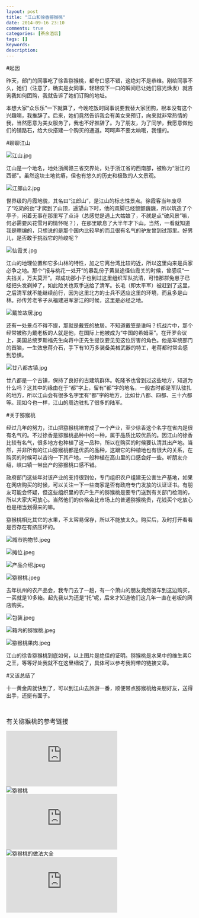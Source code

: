 ```yaml
---
layout: post
title: "江山和徐香猕猴桃"
date: 2014-09-16 23:10
comments: true
categories: [茶余酒后]
tags: []
keywords: 
description: 
---
```

#起因

昨天，部门的同事吃了徐香猕猴桃，都夸口感不错，这绝对不是恭维。刚给同事不久，她们（注意了，确实是女同事，轻轻咬下一口的瞬间已让她们容光焕发）就咨询我如何团购，我就告诉了她们订购的地址。

本想大家“众乐乐”一下就算了，今晚吃饭时同事说要我替大家团购，根本没有这个兴趣嘛，我推辞了。后来，她们竟然告诉我会有美女来预订，向来就非常热情的我，当然愿意为美女服务了，我也不好推辞了。为了朋友，为了同学，我愿意做他们的铺路石，给大伙搭建一个购买的通道。呵呵声不要太响哦，我懂的。


#聊聊江山

![江山.jpg](http://upload-images.jianshu.io/upload_images/15016-babe996f55ba3e94.jpg)

江山是一个地名，地处浙闽赣三省交界处，处于浙江省的西南部，被称为“浙江的西部”。虽然这块土地贫瘠，但也有悠久的历史和极致的人文景观。

<!--more-->
![江郎山2.jpg](http://upload-images.jianshu.io/upload_images/15016-77c0b9e9f96fcffd.jpg)

世界级的丹霞地貌，其名曰“江郎山”，是江山的标志性景点。徐霞客当年废尽了“吃奶的劲”才爬到了山顶，遥望山下时，他的双脚已经颤颤巍巍，所以筑造了个亭子，闲着无事在那里写了点诗（总感觉是遇上大姑娘了，不就是点“破风景”嘛，何必需要风花雪月的情怀呢？），在那里歇息了大半年才下山。当然，一看就知道我是瞎编的，只想说的是那个国内比较早的而且很有名气的驴友曾到过那里。好男儿，是否敢于挑战它的险峻呢？

![仙霞关.jpg](http://upload-images.jianshu.io/upload_images/15016-567c4da19750c1d7.jpg)

江山的地理位置和它多山林的特性，加之它离台湾比较的近，所以这里向来是兵家必争之地。那个“报与桃花一处开”的暴乱份子黄巢途径仙霞关的时候，曾感叹“一夫挡关，万夫莫开”。郑成功那小子也到过这里组织军队抗清，可惜那群兔崽子已经把头发剃掉了，如此险关也双手送给了清军。长毛（即太平军）被赶到了这里，之后清军就不能继续前行，因为这里北方的士兵不适应这里的环境，而且多是山林。孙传芳老爷子从福建进军浙江的时候，这里是必经之地。

![戴笠故居.jpg](http://upload-images.jianshu.io/upload_images/15016-c7f0c888a2ccfc0d.jpg)

还有一处景点不得不提，那就是戴笠的故居。不知道戴笠是谁吗？抗战片中，那个经常被称为戴老板的人就是他，在国际上他被成为“中国的希姆莱”。在开罗会议上，美国总统罗斯福先生向蒋中正先生提议要见见这位厉害的角色。他是军统部门的首脑，一生效忠蒋介石，手下有10万多装备美械武器的特工，老蒋都时常会感到恐惧。

![廿八都古镇.jpg](http://upload-images.jianshu.io/upload_images/15016-ea0a9a47b31f3821.jpg)

廿八都是一个古镇，保持了良好的古建筑群体。乾隆爷也曾到过这些地方，知道为什么吗？这其中的缘由在于“都”字上，留有“都”字的地名，一般古时都是军队驻扎的地方，所以江山会有很多名字里有“都”字的地方，比如廿八都、四都、三十六都等。现如今也一样，江山的周边驻扎了很多的陆军。


#关于猕猴桃

经过几年的努力，江山把猕猴桃培育成了一个产业，至少徐香这个名字在省内是很有名气的。不过徐香是猕猴桃品种中的一种，属于品质比较优质的。因江山的徐香比较有名气，很多地方也种植了这一品种，所以在购买的时候要认清其出产地。当然，并非所有的江山猕猴桃都是优质的品种，这跟它的种植地也有很大的关系，在购买的时候可以咨询一下其产地，一般种植在高山里的口感会好一些。听朋友介绍，峡口镇一带出产的猕猴桃口感不错。

政府部门这些年对该产业的支持很到位，专门组织农户组建无公害生产基地，如果在网店购买的时候，可以关注一下一些商家是否有政府专门发放的认证证书。有朋友可能会怀疑，但这些组织里的农户生产的猕猴桃是要专门送到有关部门检测的，所以大家大可放心。当然他们的价格会比市场上的普通猕猴桃贵，花钱买个吃放心也是相当划得来的嘛。

猕猴桃相比其它的水果，不太容易保存，所以不能放太久。购买后，及时打开看看是否存在有挤压坏的。

![城市购物节.jpeg](http://upload-images.jianshu.io/upload_images/15016-81813fb28a46f66e.jpeg)

![摊位.jpeg](http://upload-images.jianshu.io/upload_images/15016-9b96ecdd999f8a1f.jpeg)

![产品介绍.jpeg](http://upload-images.jianshu.io/upload_images/15016-ef190721f83cb006.jpeg)

![猕猴桃.jpeg](http://upload-images.jianshu.io/upload_images/15016-c7a07d67549fa3b2.jpeg)

去年杭州的农产品会，我专门去了一趟，有一个萧山的朋友竟然驱车到这边购买，一买就是10多箱。起先我以为还是“托”呢，后来才知道他们这几年一直在老板的网店购买。

![包装.jpeg](http://upload-images.jianshu.io/upload_images/15016-f669e247f9282bf7.jpeg)

![箱内的猕猴桃.jpeg](http://upload-images.jianshu.io/upload_images/15016-f45264f3582665d1.jpeg)

![猕猴桃果肉.jpeg](http://upload-images.jianshu.io/upload_images/15016-7e220fd6daf1a6d2.jpeg)

江山的徐香猕猴桃到底如何，以上图片是绝佳的证明。猕猴桃是水果中的维生素C之王，等等好处我就不在这里细说了，具体可以参考我附带的链接文章。


#又该总结了

十一黄金周就快到了，可以到江山去旅游一番，顺便带点猕猴桃给亲朋好友，送得出手，还挺有面子。

<br></br>
<big>有关猕猴桃的参考链接</big>

![猕猴桃](http://baike.baidu.com/view/13960.htm)   
![猕猴桃](http://www.a-hospital.com/w/%E7%8C%95%E7%8C%B4%E6%A1%83)   
![江山徐香猕猴桃](http://quzhou.19lou.com/forum-891-thread-199101345427128321-1-1.html)   
![猕猴桃的做法大全](http://www.meishij.net/%E7%8C%95%E7%8C%B4%E6%A1%83)   
![万千大伯大妈喜爱的江山徐香猕猴桃来啦](http://difang.gmw.cn/newspaper/2014-09/12/content_100812720.htm)   